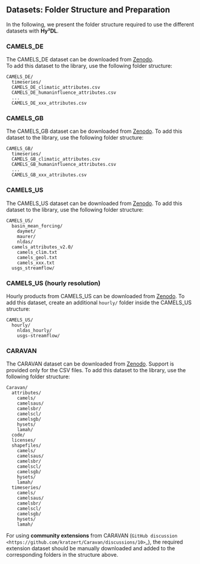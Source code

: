 Datasets: Folder Structure and Preparation
------------------------------------------

In the following, we present the folder structure required to use the different datasets with **Hy²DL**.

### CAMELS_DE

The CAMELS_DE dataset can be downloaded from [Zenodo](https://doi.org/10.5281/zenodo.16755906).  
To add this dataset to the library, use the following folder structure:

```
CAMELS_DE/
  timeseries/ 
  CAMELS_DE_climatic_attributes.csv
  CAMELS_DE_humaninfluence_attributes.csv
  ...
  CAMELS_DE_xxx_attributes.csv
```

### CAMELS_GB

The CAMELS_GB dataset can be downloaded from [Zenodo](https://doi.org/10.5285/8344e4f3-d2ea-44f5-8afa-86d2987543a9).
To add this dataset to the library, use the following folder structure:

```
CAMELS_GB/
  timeseries/
  CAMELS_GB_climatic_attributes.csv
  CAMELS_GB_humaninfluence_attributes.csv
  ...
  CAMELS_GB_xxx_attributes.csv
```

### CAMELS_US

The CAMELS_US dataset can be downloaded from [Zenodo](https://doi.org/10.5065/D6MW2F4D).
To add this dataset to the library, use the following folder structure:

```
CAMELS_US/
  basin_mean_forcing/
    daymet/
    maurer/
    nldas/ 
  camels_attributes_v2.0/
    camels_clim.txt
    camels_geol.txt
    camels_xxx.txt 
  usgs_streamflow/
```

### CAMELS_US (hourly resolution)

Hourly products from CAMELS_US can be downloaded from [Zenodo](https://doi.org/10.5281/zenodo.4072701).
To add this dataset, create an additional `hourly/` folder inside the CAMELS_US structure:

```
CAMELS_US/
  hourly/               
    nldas_hourly/
    usgs-streamflow/
```

### CARAVAN

The CARAVAN dataset can be downloaded from [Zenodo](https://doi.org/10.5281/zenodo.10968468).
Support is provided only for the CSV files. To add this dataset to the library, use the following folder structure:

```
Caravan/
  attributes/
    camels/
    camelsaus/
    camelsbr/
    camelscl/
    camelsgb/
    hysets/
    lamah/
  code/
  licenses/
  shapefiles/
    camels/
    camelsaus/
    camelsbr/
    camelscl/
    camelsgb/
    hysets/
    lamah/
  timeseries/
    camels/
    camelsaus/
    camelsbr/
    camelscl/
    camelsgb/
    hysets/
    lamah/
```

For using **community extensions** from CARAVAN (`GitHub discussion <https://github.com/kratzert/Caravan/discussions/10>`_), the required extension dataset should be manually downloaded and added to the corresponding folders in the structure above.
